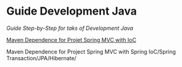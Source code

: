 Guide Development Java
======================

*Guide Step-by-Step for taks of Development Java*

[Maven Dependence for Projet Spring MVC with IoC](MavenDependence-for-ProjetSpringMVCwithIoC.md)

Maven Dependence for Project Spring MVC with Spring IoC/Spring Transaction/JPA/Hibernate/
